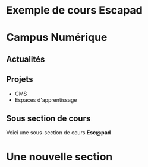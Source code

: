 # Exemple de cours Escapad
# Campus Numérique 
## Actualités
## Projets
- CMS
- Espaces d'apprentissage
## Sous section de cours

Voici une sous-section de cours **Esc@pad**


# Une nouvelle section
